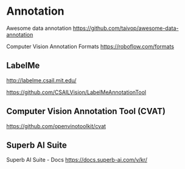 # Annotation

Awesome data annotation
<https://github.com/taivop/awesome-data-annotation>

Computer Vision Annotation Formats
<https://roboflow.com/formats>

## LabelMe

<http://labelme.csail.mit.edu/>

<https://github.com/CSAILVision/LabelMeAnnotationTool>

## Computer Vision Annotation Tool (CVAT)

<https://github.com/openvinotoolkit/cvat>

## Superb AI Suite

Superb AI Suite - Docs
<https://docs.superb-ai.com/v/kr/>
